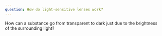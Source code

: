 ```yaml
---
question: How do light-sensitive lenses work?
---
```


How can a substance go from transparent to dark just due to the brightness of the surrounding light?
